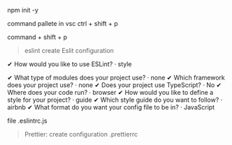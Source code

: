npm init -y

command pallete in vsc
ctrl + shift + p

command + shift + p

>eslint create Eslit configuration

✔ How would you like to use ESLint? · style

✔ What type of modules does your project use? · none
✔ Which framework does your project use? · none
✔ Does your project use TypeScript? · No
✔ Where does your code run? · browser
✔ How would you like to define a style for your project? · guide
✔ Which style guide do you want to follow? · airbnb
✔ What format do you want your config file to be in? · JavaScript

file
.eslintrc.js


>Prettier: create configuration
.prettierrc